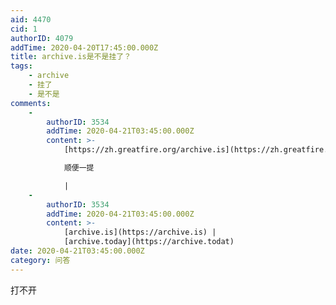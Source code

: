 ```yaml
---
aid: 4470
cid: 1
authorID: 4079
addTime: 2020-04-20T17:45:00.000Z
title: archive.is是不是挂了？
tags:
    - archive
    - 挂了
    - 是不是
comments:
    -
        authorID: 3534
        addTime: 2020-04-21T03:45:00.000Z
        content: >-
            [https://zh.greatfire.org/archive.is](https://zh.greatfire.org/archive.is)  

            顺便一提  

            |
    -
        authorID: 3534
        addTime: 2020-04-21T03:45:00.000Z
        content: >-
            [archive.is](https://archive.is) |
            [archive.today](https://archive.todat)
date: 2020-04-21T03:45:00.000Z
category: 问答
---
```


打不开
